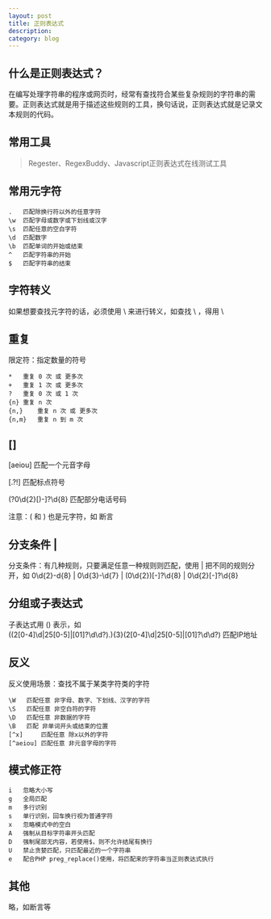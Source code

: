 ```yaml
---
layout: post
title: 正则表达式
description: 
category: blog
---
```


## 什么是正则表达式？
在编写处理字符串的程序或网页时，经常有查找符合某些复杂规则的字符串的需要。正则表达式就是用于描述这些规则的工具，换句话说，正则表达式就是记录文本规则的代码。

## 常用工具
> Regester、RegexBuddy、Javascript正则表达式在线测试工具

## 常用元字符
```
.	匹配除换行符以外的任意字符
\w	匹配字母或数字或下划线或汉字
\s	匹配任意的空白字符
\d	匹配数字
\b	匹配单词的开始或结束
^	匹配字符串的开始
$	匹配字符串的结束
```

## 字符转义
如果想要查找元字符的话，必须使用 \ 来进行转义，如查找 \ ，得用 \\

## 重复
限定符：指定数量的符号
```
*	重复 0 次 或 更多次
+	重复 1 次 或 更多次
?	重复 0 次 或 1 次
{n}	重复 n 次
{n,}	重复 n 次 或 更多次
{n,m}	重复 n 到 m 次
```

## []
[aeiou] 匹配一个元音字母  

[.?!] 匹配标点符号  

\(?0\d{2}[)-]?\d{8} 匹配部分电话号码  

注意：( 和 ) 也是元字符，如 断言

## 分支条件 |
分支条件：有几种规则，只要满足任意一种规则则匹配，使用 | 把不同的规则分开，如
0\d{2}-d{8} | 0\d{3}-\d{7} | \(0\d{2}\)[-]?\d{8} | 0\d{2}[-]?\d{8}

## 分组或子表达式
子表达式用 () 表示，如  
((2[0-4]\d|25[0-5]|[01]?\d\d?).){3}(2[0-4]\d|25[0-5]|[01]?\d\d?)   匹配IP地址

## 反义
反义使用场景：查找不属于某类字符类的字符
```
\W	 匹配任意 非字母、数字、下划线、汉字的字符
\S	 匹配任意 非空白符的字符
\D	 匹配任意 非数据的字符
\B	 匹配 非单词开头或结束的位置
[^x]	 匹配任意 除x以外的字符
[^aeiou] 匹配任意 非元音字母的字符
```

## 模式修正符

```
i	忽略大小写
g	全局匹配
m	多行识别
s	单行识别，回车换行视为普通字符
x	忽略模式中的空白
A	强制从目标字符串开头匹配
D	强制尾部无内容，若使用$，则不允许结尾有换行
U	禁止贪婪匹配，只匹配最近的一个字符串
e	配合PHP preg_replace()使用，将匹配来的字符串当正则表达式执行
```

## 其他
略，如断言等

